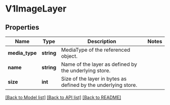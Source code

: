 # V1ImageLayer

## Properties
Name | Type | Description | Notes
------------ | ------------- | ------------- | -------------
**media_type** | **string** | MediaType of the referenced object. | 
**name** | **string** | Name of the layer as defined by the underlying store. | 
**size** | **int** | Size of the layer in bytes as defined by the underlying store. | 

[[Back to Model list]](../README.md#documentation-for-models) [[Back to API list]](../README.md#documentation-for-api-endpoints) [[Back to README]](../README.md)


